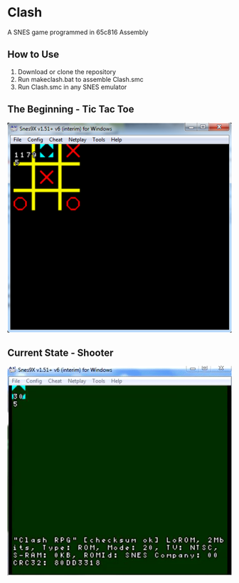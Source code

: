 # Clash
A SNES game programmed in 65c816 Assembly

How to Use
----------
1. Download or clone the repository
2. Run makeclash.bat to assemble Clash.smc
3. Run Clash.smc in any SNES emulator

The Beginning - Tic Tac Toe
----------
![](clash.png)

Current State - Shooter
----------
![gif](clash-shooting.gif)
